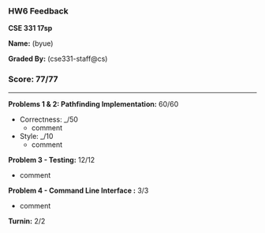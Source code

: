 ### HW6 Feedback

**CSE 331 17sp**

**Name:** <student name> (byue)

**Graded By:** <ta name> (cse331-staff@cs)

### Score: 77/77
--- 
**Problems 1 & 2: Pathfinding Implementation:** 60/60

- Correctness: _/50
  - comment
- Style: _/10
  - comment

**Problem 3 - Testing:** 12/12

  - comment

**Problem 4 - Command Line Interface :** 3/3

- comment

**Turnin:** 2/2
